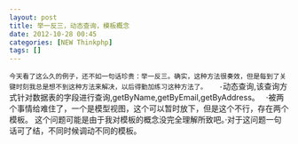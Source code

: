 ```yaml
---
layout: post
title: 举一反三，动态查询，模板概念
date: 2012-10-28 00:45
categories: [NEW Thinkphp]
tags: []
---
```

`今天看了这么久的例子，还不如一句话珍贵：举一反三。确实，这种方法很奏效，但是每到了关键时刻我总是想不到这种方法来解决，以后得勤加练习这种方法了。
 
·`动态查询,该查询方式针对数据表的字段进行查询,getByName,getByEmail,getByAddress。
 
·被两个事情给难住了，一个是模型视图，这个可以暂时放下，但是这个不行，存在两个模板。
这个问题可能是由于我对模板的概念没完全理解所致吧。·对于这问题一句话可了结，不同时候调动不同的模板。
